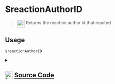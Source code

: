 # $reactionAuthorID
> <img align="top" src="https://upload.wikimedia.org/wikipedia/commons/thumb/e/e4/Infobox_info_icon.svg/160px-Infobox_info_icon.svg.png?20150409153300" alt="image" width="25" height="auto"> Returns the reaction author id that reacted
## Usage
```
$reactionAuthorID
```
<details>
<summary>
    
## <img align="top" src="https://cdn4.iconfinder.com/data/icons/iconsimple-logotypes/512/github-512.png" alt="image" width="25" height="auto">  [Source Code](https://github.com/tryforge/ForgeScript-V2/blob/main/src/native/reactionAuthorID.ts)
    
</summary>
    
```ts
import { NativeFunction, Return } from "../structures"

export default new NativeFunction({
    name: "$reactionAuthorID",
    version: "1.0.0",
    description: "Returns the reaction author id that reacted",
    unwrap: true,
    execute(ctx) {
        return this.success(ctx.states?.user?.new?.id)
    },
})

```
    
</details>